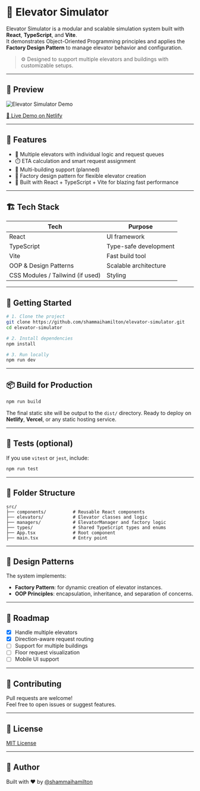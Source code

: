 # 🚀 Elevator Simulator

Elevator Simulator is a modular and scalable simulation system built with **React**, **TypeScript**, and **Vite**.  
It demonstrates Object-Oriented Programming principles and applies the **Factory Design Pattern** to manage elevator behavior and configuration.

> ⚙️ Designed to support multiple elevators and buildings with customizable setups.

---

## 📸 Preview

![Elevator Simulator Demo](./assets/demo.gif) <!-- תוכל לשים כאן קישור ל-GIF שמדגים את המערכת -->

[🔗 Live Demo on Netlify](https://your-netlify-link.netlify.app)

---

## 🧠 Features

- 🚪 Multiple elevators with individual logic and request queues
- ⏱️ ETA calculation and smart request assignment
- 🏢 Multi-building support (planned)
- 🧱 Factory design pattern for flexible elevator creation
- 🎨 Built with React + TypeScript + Vite for blazing fast performance

---

## 🏗️ Tech Stack

| Tech              | Purpose                                |
|-------------------|----------------------------------------|
| React             | UI framework                           |
| TypeScript        | Type-safe development                  |
| Vite              | Fast build tool                        |
| OOP & Design Patterns | Scalable architecture               |
| CSS Modules / Tailwind (if used) | Styling                 |

---

## 🚀 Getting Started

```bash
# 1. Clone the project
git clone https://github.com/shammaihamilton/elevator-simulator.git
cd elevator-simulator

# 2. Install dependencies
npm install

# 3. Run locally
npm run dev
```

---

## 📦 Build for Production

```bash
npm run build
```

The final static site will be output to the `dist/` directory. Ready to deploy on **Netlify**, **Vercel**, or any static hosting service.

---

## 🧪 Tests (optional)

If you use `vitest` or `jest`, include:

```bash
npm run test
```

---

## 🧱 Folder Structure

```
src/
├── components/          # Reusable React components
├── elevators/           # Elevator classes and logic
├── managers/            # ElevatorManager and factory logic
├── types/               # Shared TypeScript types and enums
├── App.tsx              # Root component
├── main.tsx             # Entry point
```

---

## 🧠 Design Patterns

The system implements:
- **Factory Pattern**: for dynamic creation of elevator instances.
- **OOP Principles**: encapsulation, inheritance, and separation of concerns.

---

## 📌 Roadmap

- [x] Handle multiple elevators
- [x] Direction-aware request routing
- [ ] Support for multiple buildings
- [ ] Floor request visualization
- [ ] Mobile UI support

---

## 🤝 Contributing

Pull requests are welcome!  
Feel free to open issues or suggest features.

---

## 📄 License

[MIT License](./LICENSE)

---

## 👤 Author

Built with ❤️ by [@shammaihamilton](https://github.com/shammaihamilton)